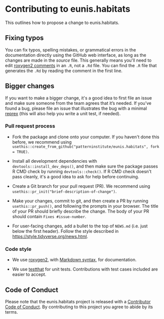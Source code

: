 # Contributing to eunis.habitats

This outlines how to propose a change to eunis.habitats.

## Fixing typos

You can fix typos, spelling mistakes, or grammatical errors in the documentation
directly using the GitHub web interface, as long as the changes are made in the
_source_ file.
This generally means you'll need to edit [roxygen2
comments](https://roxygen2.r-lib.org/articles/roxygen2.html) in an `.R`, not a
`.Rd` file. You can find the `.R` file that generates the `.Rd` by reading the
comment in the first line.

## Bigger changes

If you want to make a bigger change, it's a good idea to first file an issue and
make sure someone from the team agrees that it’s needed. If you’ve found a bug,
please file an issue that illustrates the bug with a minimal
[reprex](https://www.tidyverse.org/help/#reprex) (this will also help you write
a unit test, if needed).

### Pull request process

* Fork the package and clone onto your computer. If you haven't done this before, we recommend using `usethis::create_from_github("patterninstitute/eunis.habitats", fork = TRUE)`.

* Install all development dependencies with `devtools::install_dev_deps()`, and then make sure the package passes R CMD check by running `devtools::check()`.
If R CMD check doesn't pass cleanly, it's a good idea to ask for help before
continuing.

* Create a Git branch for your pull request (PR). We recommend using `usethis::pr_init("brief-description-of-change")`.

* Make your changes, commit to git, and then create a PR by running
`usethis::pr_push()`, and following the prompts in your browser.
The title of your PR should briefly describe the change. The body of your PR
should contain `Fixes #issue-number`.

*  For user-facing changes, add a bullet to the top of `NEWS.md`
(i.e. just below the first header). Follow the style described in
<https://style.tidyverse.org/news.html>.

### Code style

* We use [roxygen2](https://cran.r-project.org/package=roxygen2), with [Markdown syntax](https://cran.r-project.org/web/packages/roxygen2/vignettes/rd-formatting.html),
for documentation.  

* We use [testthat](https://cran.r-project.org/package=testthat) for unit tests. 
Contributions with test cases included are easier to accept.  

## Code of Conduct

Please note that the eunis.habitats project is released with a
[Contributor Code of Conduct](CODE_OF_CONDUCT.md). By contributing to this
project you agree to abide by its terms.
